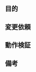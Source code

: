 ## 目的
<!-- 背景となる課題やissueへのリンク記載でもOK
-->

## 変更依頼
<!-- 設計方針や実装方式など、レビュアへの要望や議論したいポイント
-->

## 動作検証
<!-- PRマージ(デプロイ)前後の検証方法が明確であること
再現性のある動作要件やテスト項目も提示しておく
-->

## 備考
<!-- 参考情報、PR外の課題など
-->
